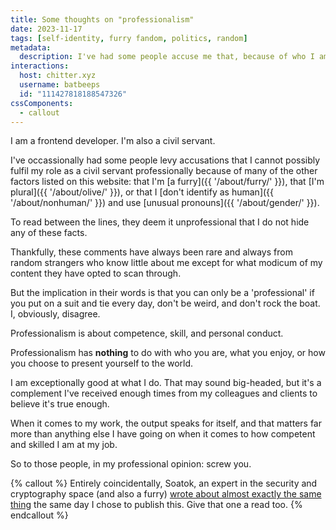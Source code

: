 ```yaml
---
title: Some thoughts on "professionalism"
date: 2023-11-17
tags: [self-identity, furry fandom, politics, random]
metadata:
  description: I've had some people accuse me that, because of who I am, I cannot possibly fulfil my role as a civil servant professionally. I've some words for those people.
interactions:
  host: chitter.xyz
  username: batbeeps
  id: "111427818188547326"
cssComponents:
  - callout
---
```


I am a frontend developer. I'm also a civil servant.

I've occassionally had some people levy accusations that I cannot possibly fulfil my role as a civil servant professionally because of many of the other factors listed on this website: that I'm [a furry]({{ '/about/furry/' }}), that [I'm plural]({{ '/about/olive/' }}), or that I [don't identify as human]({{ '/about/nonhuman/' }}) and use [unusual pronouns]({{ '/about/gender/' }}).

To read between the lines, they deem it unprofessional that I do not hide any of these facts.

Thankfully, these comments have always been rare and always from random strangers who know little about me except for what modicum of my content they have opted to scan through.

But the implication in their words is that you can only be a 'professional' if you put on a suit and tie every day, don't be weird, and don't rock the boat. I, obviously, disagree.

Professionalism is about competence, skill, and personal conduct.

Professionalism has **nothing** to do with who you are, what you enjoy, or how you choose to present yourself to the world.

I am exceptionally good at what I do. That may sound big-headed, but it's a complement I've received enough times from my colleagues and clients to believe it's true enough.

When it comes to my work, the output speaks for itself, and that matters far more than anything else I have going on when it comes to how competent and skilled I am at my job.

So to those people, in my professional opinion: screw you.

{% callout %}
Entirely coincidentally, Soatok, an expert in the security and cryptography space (and also a furry) [wrote about almost exactly the same thing](https://soatok.blog/2023/11/17/this-would-be-more-professionally-useful-if-not-for-the-furry-art/) the same day I chose to publish this. Give that one a read too.
{% endcallout %}
